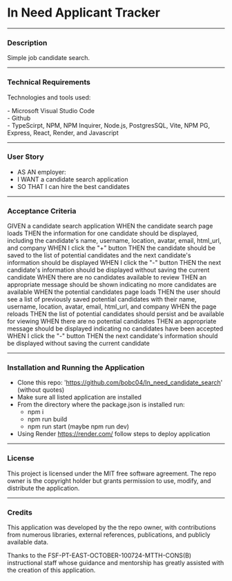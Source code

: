 # In Need Applicant Tracker

---

### Description
<p> Simple job candidate search.</p>

---

### Technical Requirements
Technologies and tools used:
<p>
- Microsoft Visual Studio Code <br/>
- Github <br/>
- TypeScirpt, NPM, NPM Inquirer, Node.js, PostgresSQL, Vite, NPM PG, Express, React, Render, and Javascript <br/> 


---
### User Story
- AS AN employer:
- I WANT a candidate search application
- SO THAT I can hire the best candidates

---

### Acceptance Criteria
GIVEN a candidate search application
WHEN the candidate search page loads
THEN the information for one candidate should be displayed, including the candidate's name, username, location, avatar, email, html_url, and company
WHEN I click the "+" button
THEN the candidate should be saved to the list of potential candidates and the next candidate's information should be displayed
WHEN I click the "-" button
THEN the next candidate's information should be displayed without saving the current candidate
WHEN there are no candidates available to review
THEN an appropriate message should be shown indicating no more candidates are available
WHEN the potential candidates page loads
THEN the user should see a list of previously saved potential candidates with their name, username, location, avatar, email, html_url, and company
WHEN the page reloads
THEN the list of potential candidates should persist and be available for viewing
WHEN there are no potential candidates
THEN an appropriate message should be displayed indicating no candidates have been accepted
WHEN I click the "-" button
THEN the next candidate's information should be displayed without saving the current candidate


---

### Installation and Running the Application
- Clone this repo: 'https://github.com/bobc04/In_need_candidate_search' (without quotes)
- Make sure all listed application are installed
- From the directory where the package.json is installed run:
  - npm i
  - npm run build
  - npm run start (maybe npm run dev)
- Using Render https://render.com/ follow steps to deploy application

 

---
### License
<p>
This project is licensed under the MIT free software agreement. The repo owner is the copyright holder but grants permission to use, modify, and distribute the application.
</p>

---

### Credits
<p>
This application was developed by the the repo owner, with contributions from numerous libraries, external references, publications, and publicly available data.
</p>

<p>
Thanks to the FSF-PT-EAST-OCTOBER-100724-MTTH-CONS(B) instructional staff whose guidance and mentorship has greatly assisted with the creation of this application.
</p>


